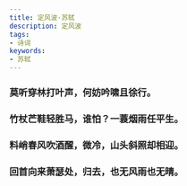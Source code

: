 ```yaml
---
title: 定风波·苏轼
description: 定风波
tags:
- 诗词
keywords:
- 苏轼
---
```


<!-- truncate -->

###  莫听穿林打叶声，何妨吟啸且徐行。
###  竹杖芒鞋轻胜马，谁怕？一蓑烟雨任平生。
###  料峭春风吹酒醒，微冷，山头斜照却相迎。
###  回首向来萧瑟处，归去，也无风雨也无晴。
